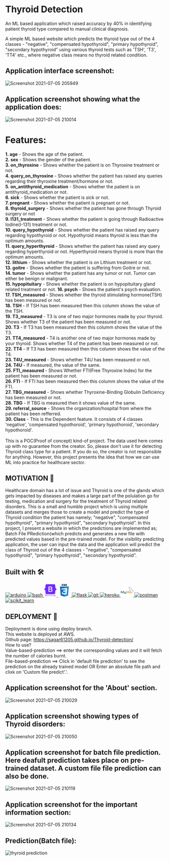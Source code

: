 # Thyroid Detection
An ML based application which raised accuracy by 40% in identifying patient thyroid type compared to manual  clinical diagnosis.

A simple ML based website which predicts the thyroid type out of the 4 classes - "negative", "compensated hypothyroid", "primary hypothyroid", "secondary hypothyroid” using various thyroid tests such as 'TSH', 'T3', 'TT4' etc., where negative class means no thyroid related condition.

## Application interface screenshot:
![Screenshot 2021-07-05 205949](https://user-images.githubusercontent.com/5305547/127063302-2b8e0c7f-aa8b-4d91-9e2f-4b6f36b34319.png)


## Application screenshot showing what the application does:
![Screenshot 2021-07-05 210014](https://user-images.githubusercontent.com/5305547/127063333-04ef13a9-40bd-4886-95ba-9365a77b3e9d.png)


# Features:
<b>1. age</b> - Shows the age of the patient. <br/>
<b>2. sex</b> - Shows the gender of the patient. <br/>
<b>3. on_thyroxine</b> - Shows whether the patient is on Thyroxine treatment or not. <br/>
<b>4. query_on_thyroxine</b> - Shows whether the patient has raised any queries regarding their thyroxine treatment/hormone or not. <br/>
<b>5. on_antithyroid_medication</b> - Shows whether the patient is on antithyroid_medication or not. <br/>
<b>6. sick</b> - Shows whether the patient is sick or not. <br/>
<b>7. pregnant</b> - Shows whether the patient is pregnant or not. <br/>
<b>8. thyroid_surgery</b> - Shows whether the patient has gone through Thyroid surgery or not <br/>
<b>9. I131_treatment</b> - Shows whether the patient is going through Radioactive Iodine(I-131) treatment or not. <br/>
<b>10. query_hypothyroid</b> - Shows whether the patient has raised any query regarding hypothyroid or not. Hypothyroid means thyroid is less than the optimum amounts. <br/>
<b>11. query_hyperthyroid</b> - Shows whether the patient has raised any query regarding hyperthyroid or not. Hyperthyroid means thyroid is more than the optimum amounts. <br/>
<b>12. lithium</b> - Shows whether the patient is on Lithium treatment or not. <br/>
<b>13. goitre</b> - Shows whether the patient is suffering from Goitre or not. <br/>
<b>14. tumor</b> - Shows whether the patient has any tumor or not. Tumor can either be benign or malignant. <br/>
<b>15. hypopituitary</b> - Shows whether the patient is on hypopituitary gland related treatment or not.
<b>16. psych</b> - Shows the patient's psych evaluation. <br/>
<b>17. TSH_measured</b> - Shows whether the thyroid stimulating hormone(TSH) has been measured or not. <br/>
<b>18. TSH</b> - If TSH has been measured then this columm shows the value of the TSH. <br/>
<b>19. T3_measured</b> - T3 is one of two major hormones made by your thyroid. Shows whether T3 of the patient has been measured or not. <br/>
<b>20. T3</b> - If T3 has been measured then this columm shows the value of the T3. <br/>
<b>21. TT4_measured</b> - T4 is another one of two major hormones made by your thyroid. Shows whether T4 of the patient has been measured or not. <br/>
<b>22. TT4</b> - If T3 has been measured then this columm shows the value of the T4. <br/>
<b>23. T4U_measured </b> - Shows whether T4U has been measured or not. <br/>
<b>24. T4U </b> - If measured, the value of the same. <br/>
<b>25. FTI_measured </b> - Shows Whether FTI(Free Thyroxine Index) for the patient has been measured or not. <br/>
<b>26. FTI</b> - If FTI has been measured then this columm shows the value of the FTI. <br/>
<b>27. TBG_measured</b> - Shows whether Thyroxine-Binding Globulin Deficiency has been measured or not. <br/>
<b>28. TBG</b> - If TBG is measured then it shows value of the same. <br/>
<b>29. referral_source</b> - Shows the organization/hospital from where the patient has been refferred. <br/>
<b>30. Class</b> - This is the Dependent feature. It consists of 4 classes 'negative', 'compensated hypothoroid', 'primary hypothoroid', 'secondary hypothoroid'. <br/>
<br/>
This is a POC(Proof of concept) kind-of project. The data used here comes up with no guarantee from the creator. So, please don't use it for detecting Thyroid class type for a patient. If you do so, the creator is not responsible for anything. However, this project presents the idea that how we can use ML into practice for healthcare sector.

## MOTIVATION 💪
Healthcare domain has a lot of issue and Thyroid is one of the glands which gets impacted by diseases and makes a large part of the polulation go for testing, medication and surgery for the treatment of Thyroid related disorders. This is a small and humble project which is using multiple datasets and merges those to create a model and predict the type of Thyroid condition the patient has namely; "negative", "compensated hypothyroid", "primary hypothyroid", "secondary hypothyroid”.
In this project, I present a website in which the predictions are implemented as; Batch File PRediction(which predicts and generates a new file with predicted values based in the pre-trained model. 
For the visibility predicting application, the user can input the data and the application will predict the class of Thyroid out of the 4 classes - "negative", "compensated hypothyroid", "primary hypothyroid", "secondary hypothyroid”.

## Built with 🛠️
<p align="left"> <a href="https://www.arduino.cc/" target="_blank"> <img src="https://cdn.worldvectorlogo.com/logos/arduino-1.svg" alt="arduino" width="40" height="40"/> </a> <a href="https://www.gnu.org/software/bash/" target="_blank"> <img src="https://www.vectorlogo.zone/logos/gnu_bash/gnu_bash-icon.svg" alt="bash" width="40" height="40"/> </a> <a href="https://getbootstrap.com" target="_blank"> <img src="https://raw.githubusercontent.com/devicons/devicon/master/icons/bootstrap/bootstrap-plain-wordmark.svg" alt="bootstrap" width="40" height="40"/> </a> <a href="https://www.w3schools.com/css/" target="_blank"> <img src="https://raw.githubusercontent.com/devicons/devicon/master/icons/css3/css3-original-wordmark.svg" alt="css3" width="40" height="40"/> </a><a href="https://flask.palletsprojects.com/" target="_blank"> <img src="https://www.vectorlogo.zone/logos/pocoo_flask/pocoo_flask-icon.svg" alt="flask" width="40" height="40"/> </a> <a href="https://git-scm.com/" target="_blank"> <img src="https://www.vectorlogo.zone/logos/git-scm/git-scm-icon.svg" alt="git" width="40" height="40"/> </a> <a href="https://heroku.com" target="_blank"> <img src="https://www.vectorlogo.zone/logos/heroku/heroku-icon.svg" alt="heroku" width="40" height="40"/> </a> <a href="https://www.mysql.com/" target="_blank"> <img src="https://raw.githubusercontent.com/devicons/devicon/master/icons/mysql/mysql-original-wordmark.svg" alt="mysql" width="40" height="40"/> </a><a href="https://postman.com" target="_blank"> <img src="https://www.vectorlogo.zone/logos/getpostman/getpostman-icon.svg" alt="postman" width="40" height="40"/> </a><a href="https://scikit-learn.org/" target="_blank"> <img src="https://upload.wikimedia.org/wikipedia/commons/0/05/Scikit_learn_logo_small.svg" alt="scikit_learn" width="40" height="40"/> </a></p>       

    

## DEPLOYMENT 🚀
Deployment is done using deploy branch.<br/>
This website is deployed at AWS.<br/>
Github page: https://sagar61205.github.io/Thyroid-detection/ <br/>
How to use? <br/>
Value-based-prediction ==> enter the corresponding values and it will fetch the number of calories burnt.<br/>
File-based-prediction  ==> Click in 'default file prediction' to see the prediction on the already trained model OR Enter an absolute file path and clixk on 'Custom file predict'.'.



## Application screenshot for the 'About' section.
![Screenshot 2021-07-05 210029](https://user-images.githubusercontent.com/5305547/127064493-b63dfa5f-8f72-4b12-a4da-8d66c321b106.png)

## Application screenshot showing types of Thyroid disorders:
![Screenshot 2021-07-05 210050](https://user-images.githubusercontent.com/5305547/127064589-46b6bd3d-5af0-4168-afa1-f349cbc95297.png)

## Application screenshot for batch file prediction. Here deafult prediction takes place on pre-trained dataset. A custom file file prediction can also be done.
![Screenshot 2021-07-05 210119](https://user-images.githubusercontent.com/5305547/127064657-ed43e5a7-528b-4ab8-abf7-081d39e2eb76.png)

## Application screenshot for the important information section:
![Screenshot 2021-07-05 210134](https://user-images.githubusercontent.com/5305547/127064694-5edd41bb-679f-4f42-b350-b28feeae413a.png)

## Prediction(Batch file):
![thyroid prediction](https://user-images.githubusercontent.com/5305547/127065188-4317a3cc-8f7d-4857-8f92-ada26e97d3cd.png)
